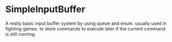 # SimpleInputBuffer
A really basic input buffer system by using queue and enum. usually used in fighting games. to store commands to execute later if the current command is still running.
